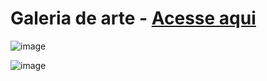 # Galeria de arte - <a href="https://paulovarrone.github.io/galeriadearte/" target="_blank">Acesse aqui</a>

![image](https://user-images.githubusercontent.com/100317569/216781510-ce9ac048-340d-4ac6-900e-c249a0ea8bbd.png)

![image](https://user-images.githubusercontent.com/100317569/216776063-6a4010a6-c841-4556-bd08-cddd747d4a91.png)
